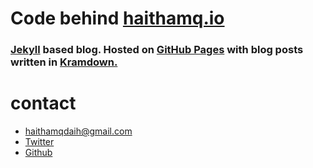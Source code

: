 # Code behind [haithamq.io](https://haithamq.github.io)

### [Jekyll](https://jekyllrb.com/) based blog. Hosted on [GitHub Pages](https://pages.github.com/) with blog posts written in [Kramdown.](https://kramdown.gettalong.org/)

# contact
* [haithamqdaih@gmail.com](mailto:haithamqdaih@gmail.com)
* [Twitter](https://www.twitter.com/heetho_fs)
* [Github](https://www.github.com/haithamq)